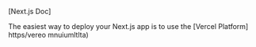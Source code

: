 
[Next.js Doc] 
  
The easiest way to deploy your Next.js app is to use the [Vercel Platform] https/vereo mnuiumltlta)
